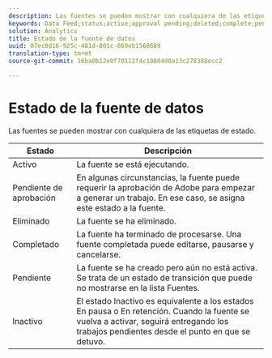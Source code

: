 ```yaml
---
description: Las fuentes se pueden mostrar con cualquiera de las etiquetas de estado.
keywords: Data Feed;status;active;approval pending;deleted;complete;pending;inactive
solution: Analytics
title: Estado de la fuente de datos
uuid: 07ec0d16-925c-481d-801c-869eb1568689
translation-type: tm+mt
source-git-commit: 16ba0b12e0f70112f4c10804d0a13c278388ecc2

---
```



# Estado de la fuente de datos

Las fuentes se pueden mostrar con cualquiera de las etiquetas de estado.

| Estado | Descripción |
|---|---|
| Activo | La fuente se está ejecutando. |
| Pendiente de aprobación | En algunas circunstancias, la fuente puede requerir la aprobación de Adobe para empezar a generar un trabajo. En ese caso, se asigna este estado a la fuente. |
| Eliminado | La fuente se ha eliminado. |
| Completado | La fuente ha terminado de procesarse. Una fuente completada puede editarse, pausarse y cancelarse. |
| Pendiente | La fuente se ha creado pero aún no está activa. Se trata de un estado de transición que puede no mostrarse en la lista Fuentes. |
| Inactivo | El estado Inactivo es equivalente a los estados En pausa o En retención. Cuando la fuente se vuelva a activar, seguirá entregando los trabajos pendientes desde el punto en que se detuvo. |
